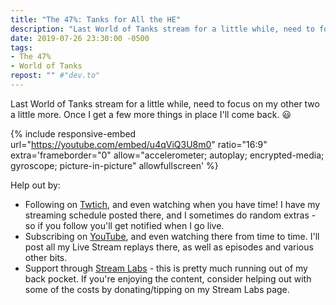 ```yaml
---
title: "The 47%: Tanks for All the HE"
description: "Last World of Tanks stream for a little while, need to focus on my other two a little more. Once I get a few more things in place I'll come back. :smiley:"
date: 2019-07-26 23:30:00 -0500
tags:
- The 47%
- World of Tanks
repost: "" #"dev.to"
---
```


Last World of Tanks stream for a little while, need to focus on my other two a little more. Once I get a few more things in place I'll come back. :smiley:

<!--more-->

{% include responsive-embed url="https://youtube.com/embed/u4qViQ3U8m0" ratio="16:9" extra='frameborder="0" allow="accelerometer; autoplay; encrypted-media; gyroscope; picture-in-picture" allowfullscreen' %}

Help out by:
 * Following on [Twtich](https://twitch.tv/AnonJr_Live), and even watching when you have time! I have my streaming schedule posted there, and I sometimes do random extras - so if you follow you'll get notified when I go live.
 * Subscribing on [YouTube](http://www.youtube.com/channel/UCXafqhKHbkSUIrq0LAuu0tw), and even watching there from time to time. I'll post all my Live Stream replays there, as well as episodes and various other bits.
 * Support through [Stream Labs](https://streamlabs.com/anonjr_live) - this is pretty much running out of my back pocket. If you're enjoying the content, consider helping out with some of the costs by donating/tipping on my Stream Labs page.